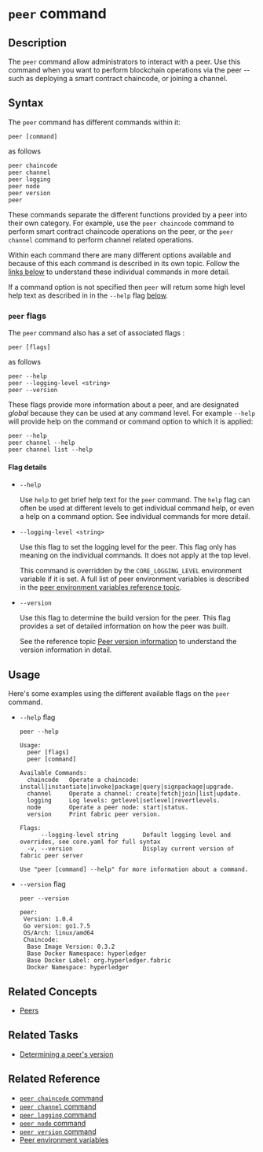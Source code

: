 # <a name="PeerCommand"></a>`peer` command

## Description

The `peer` command allow administrators to interact with a peer. Use this command when you want to perform blockchain operations via the peer -- such as deploying a smart contract chaincode, or joining a channel.

## Syntax

The `peer` command has different commands within it:

```
peer [command]
```
as follows
```
peer chaincode
peer channel     
peer logging     
peer node        
peer version     
peer
```

These commands separate the different functions provided by a peer into their own category. For example, use the `peer chaincode` command to perform smart contract chaincode operations on the peer, or the `peer channel` command to perform channel related operations.

Within each command there are many different options available and because of this each command is described in its own topic. Follow the [links below](#reference) to understand these individual commands in more detail.

If a command option is not specified then `peer` will return some high level help text as described in in the `--help` flag [below](#flags).

### `peer` flags

The `peer` command also has a set of associated flags :

```
peer [flags]
```
as follows
```
peer --help
peer --logging-level <string>     
peer --version   
```

These flags provide more information about a peer, and are designated *global* because they can be used at any command level. For example `--help` will provide help on the command or command option to which it is applied:

```
peer --help
peer channel --help
peer channel list --help
```

#### <a name=flags> </a> Flag details

+ `--help`

  Use `help` to get brief help text for the `peer` command. The `help` flag can often be used at different levels to get individual command help, or even a help on a command option. See individual commands for more detail.

* `--logging-level <string>`

  Use this flag to set the logging level for the peer.  This flag only has meaning on the individual commands. It does not apply at the top level.

  This command is overridden by the `CORE_LOGGING_LEVEL` environment variable if it is set.  A full list of peer environment variables is described in the [peer environment variables reference topic](../Advanced/Peer/PeerEnvironmentVariables.md).

* `--version`

  Use this flag to determine the build version for the peer.  This flag provides a set of detailed information on how the peer was built.

  See the reference topic [Peer version information](../Advanced/Peer/VersionInfo.md) to understand the version information in detail.

## Usage

Here's some examples using the different available flags on the `peer` command.

* `--help` flag

  ```
  peer --help

  Usage:
    peer [flags]
    peer [command]

  Available Commands:
    chaincode   Operate a chaincode: install|instantiate|invoke|package|query|signpackage|upgrade.
    channel     Operate a channel: create|fetch|join|list|update.
    logging     Log levels: getlevel|setlevel|revertlevels.
    node        Operate a peer node: start|status.
    version     Print fabric peer version.

  Flags:
        --logging-level string       Default logging level and overrides, see core.yaml for full syntax
    -v, --version                    Display current version of fabric peer server

  Use "peer [command] --help" for more information about a command.
  ```  

* `--version` flag

  ```
  peer --version

  peer:
   Version: 1.0.4
   Go version: go1.7.5
   OS/Arch: linux/amd64
   Chaincode:
    Base Image Version: 0.3.2
    Base Docker Namespace: hyperledger
    Base Docker Label: org.hyperledger.fabric
    Docker Namespace: hyperledger
  ```

## Related Concepts
+ [Peers](../../KeyConcepts/Peers/Peers.md)

## Related Tasks

+ [Determining a peer's version](../../AdminTasks/Peer/PeerVersion.md)

## <a name=reference></a> Related Reference

+ [`peer chaincode` command](./PeerChaincodeCommand.md)
+ [`peer channel` command](./PeerChannelCommand.md)
+ [`peer logging` command](./PeerLoggingCommand.md)
+ [`peer node` command](./PeerNodeCommand.md)
+ [`peer version` command](./PeerVersionCommand.md)   
+ [Peer environment variables](../Advanced/Peer/PeerEnvironmentVariables.md)    
